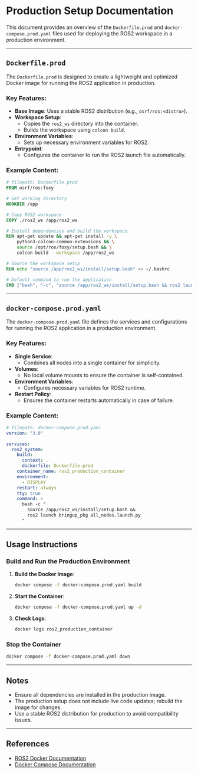 # Production Setup Documentation

This document provides an overview of the `Dockerfile.prod` and `docker-compose.prod.yaml` files used for deploying the ROS2 workspace in a production environment.

---

## `Dockerfile.prod`

The `Dockerfile.prod` is designed to create a lightweight and optimized Docker image for running the ROS2 application in production.

### Key Features:

- **Base Image**: Uses a stable ROS2 distribution (e.g., `osrf/ros:<distro>`).
- **Workspace Setup**:
  - Copies the `ros2_ws` directory into the container.
  - Builds the workspace using `colcon build`.
- **Environment Variables**:
  - Sets up necessary environment variables for ROS2.
- **Entrypoint**:
  - Configures the container to run the ROS2 launch file automatically.

### Example Content:

```dockerfile
# filepath: Dockerfile.prod
FROM osrf/ros:foxy

# Set working directory
WORKDIR /app

# Copy ROS2 workspace
COPY ./ros2_ws /app/ros2_ws

# Install dependencies and build the workspace
RUN apt-get update && apt-get install -y \
    python3-colcon-common-extensions && \
    source /opt/ros/foxy/setup.bash && \
    colcon build --workspace /app/ros2_ws

# Source the workspace setup
RUN echo "source /app/ros2_ws/install/setup.bash" >> ~/.bashrc

# Default command to run the application
CMD ["bash", "-c", "source /app/ros2_ws/install/setup.bash && ros2 launch bringup_pkg all_nodes.launch.py"]
```

---

## `docker-compose.prod.yaml`

The `docker-compose.prod.yaml` file defines the services and configurations for running the ROS2 application in a production environment.

### Key Features:

- **Single Service**:
  - Combines all nodes into a single container for simplicity.
- **Volumes**:
  - No local volume mounts to ensure the container is self-contained.
- **Environment Variables**:
  - Configures necessary variables for ROS2 runtime.
- **Restart Policy**:
  - Ensures the container restarts automatically in case of failure.

### Example Content:

```yaml
# filepath: docker-compose.prod.yaml
version: "3.8"

services:
  ros2_system:
    build:
      context: .
      dockerfile: Dockerfile.prod
    container_name: ros2_production_container
    environment:
      - DISPLAY
    restart: always
    tty: true
    command: >
      bash -c "
        source /app/ros2_ws/install/setup.bash &&
        ros2 launch bringup_pkg all_nodes.launch.py
      "
```

---

## Usage Instructions

### Build and Run the Production Environment

1. **Build the Docker Image**:
   ```bash
   docker compose -f docker-compose.prod.yaml build
   ```
2. **Start the Container**:
   ```bash
   docker compose -f docker-compose.prod.yaml up -d
   ```
3. **Check Logs**:
   ```bash
   docker logs ros2_production_container
   ```

### Stop the Container

```bash
docker compose -f docker-compose.prod.yaml down
```

---

## Notes

- Ensure all dependencies are installed in the production image.
- The production setup does not include live code updates; rebuild the image for changes.
- Use a stable ROS2 distribution for production to avoid compatibility issues.

---

## References

- [ROS2 Docker Documentation](https://docs.ros.org/en/foxy/Tutorials/Docker.html)
- [Docker Compose Documentation](https://docs.docker.com/compose/)
